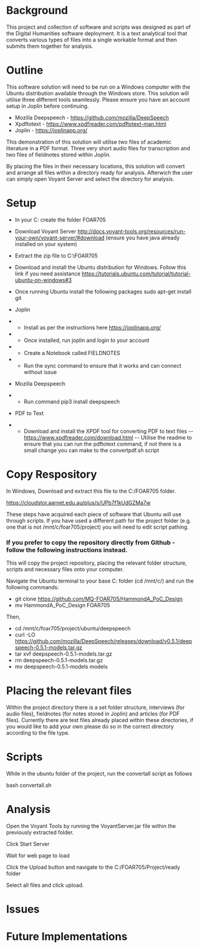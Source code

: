 # Background
This project and collection of software and scripts was designed as part of the Digital Humanities software deployment. It is a text analytical tool that converts various types of files into a single workable format and then submits them together for analysis.

# Outline
This software solution will need to be run on a Windows computer with the Ubuntu distribution available through the Windows store. This solution will utilise three different tools seamlessly. Please ensure you have an account setup in Joplin before continuing.

- Mozilla Deepspeech - https://github.com/mozilla/DeepSpeech
- Xpdftotext - https://www.xpdfreader.com/pdftotext-man.html
- Joplin - https://joplinapp.org/

This demonstration of this solution will utilise two files of academic literature in a PDF format. Three very short audio files for transcription and two files of fieldnotes stored within Joplin.

By placing the files in their necessary locations, this solution will convert and arrange all files within a directory ready for analysis. Afterwich the user can simply open Voyant Server and select the directory for analysis.

# Setup
- In your C: create the folder FOAR705

- Download Voyant Server
http://docs.voyant-tools.org/resources/run-your-own/voyant-server/#download
(ensure you have java already installed on your system)

- Extract the zip file to C:\FOAR705

- Download and install the Ubuntu distribution for Windows.
Follow this link if you need assistance https://tutorials.ubuntu.com/tutorial/tutorial-ubuntu-on-windows#3

- Once running Ubuntu install the following packages
sudo apt-get install git

- Joplin
- - Install as per the instructions here https://joplinapp.org/
- - Once installed, run joplin and login to your account
- - Create a Notebook called FIELDNOTES
- - Run the sync command to ensure that it works and can connect without issue

- Mozilla Deepspeech
- - Run command pip3 install deepspeech

- PDF to Text
- - Download and install the XPDF tool for converting PDF to text files
-- https://www.xpdfreader.com/download.html
-- Utilise the readme to ensure that you can run the pdftotext command, if not there is a small change you can make to the convertpdf.sh script



# Copy Respository
In Windows,
Download and extract this file to the C:/FOAR705 folder.

https://cloudstor.aarnet.edu.au/plus/s/UPb7f1kUdGZMa7w



These steps have acquired each piece of software that Ubuntu will use through scripts. If you have used a different path for the project folder (e.g. one that is not /mnt/c/foar705/project) you will need to edit script pathing. 



### If you prefer to copy the repository directly from Github - follow the following instructions instead.
This will copy the project repository, placing the relevant folder structure, scripts and necessary files onto your computer. 

Navigate the Ubuntu terminal to your base C: folder (cd /mnt/c/) and run the following commands:

- git clone https://github.com/MQ-FOAR705/HammondA_PoC_Design
- mv HammondA_PoC_Design FOAR705

Then,

- cd /mnt/c/foar705/project/ubuntu/deepspeech
- curl -LO https://github.com/mozilla/DeepSpeech/releases/download/v0.5.1/deepspeech-0.5.1-models.tar.gz
- tar xvf deepspeech-0.5.1-models.tar.gz
- rm deepspeech-0.5.1-models.tar.gz
- mv deepspeech-0.5.1-models models

# Placing the relevant files
Within the project directory there is a set folder structure, interviews (for audio files), fieldnotes (for notes stored in Joplin) and articles (for PDF files). Currently there are test files already placed within these directories, if you would like to add your own please do so in the correct directory according to the file type.

# Scripts
While in the ubuntu folder of the project, run the convertall script as follows

bash convertall.sh

# Analysis
Open the Voyant Tools by running the VoyantServer.jar file within the previously extracted folder.

Click Start Server

Wait for web page to load

Click the Upload button and navigate to the C:/FOAR705/Project/ready folder

Select all files and click upload.

# Issues

# Future Implementations
